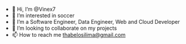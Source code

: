 - 👋 Hi, I’m @Vinex7
- 👀 I’m interested in soccer
- 🌱 I’m a Software Engineer, Data Engineer, Web and Cloud Developer
- 💞️ I’m looking to collaborate on my projects
- 📫 How to reach me thabelosilima@gmail.com

<!---
Vinex7/Vinex7 is a ✨ special ✨ repository because its `README.md` (this file) appears on your GitHub profile.
You can click the Preview link to take a look at your changes.
--->

